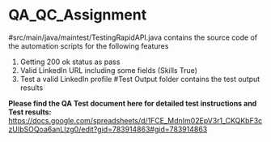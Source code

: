 # QA_QC_Assignment
#src/main/java/maintest/TestingRapidAPI.java  contains the source code of the automation scripts for the following features
1. Getting 200 ok status as pass
2. Valid LinkedIn URL including some fields (Skills True)
3. Test a valid LinkedIn profile
#Test Output folder contains the test output results

**Please find the QA Test document here for detailed test instructions and Test results:**
https://docs.google.com/spreadsheets/d/1FCE_MdnIm02EpV3r1_CKQKbF3czUIbSOQoa6anLIzg0/edit?gid=783914863#gid=783914863
